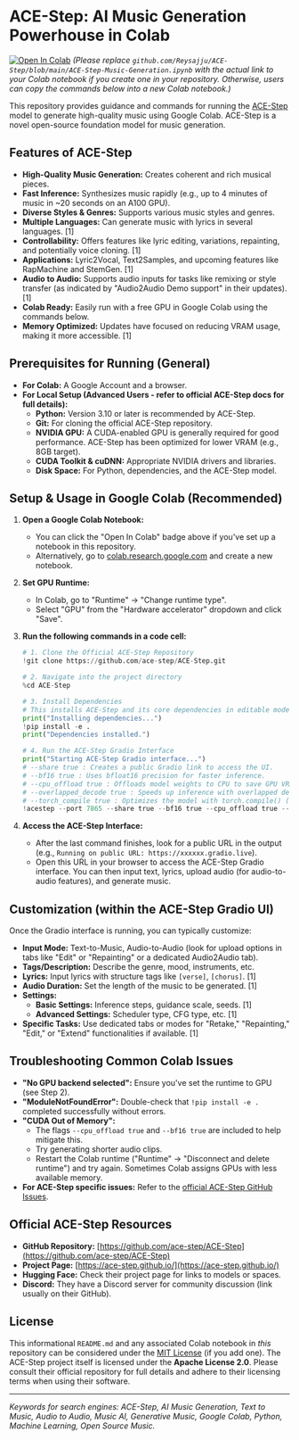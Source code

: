 # ACE-Step: AI Music Generation Powerhouse in Colab

[![Open In Colab](https://colab.research.google.com/assets/colab-badge.svg)](https://colab.research.google.com/drive/1ka765IfuRXPDjFkHkMIz90cdd6wQGWLJ#scrollTo=QLZb3UQuV59v)
*(Please replace `github.com/Reysajju/ACE-Step/blob/main/ACE-Step-Music-Generation.ipynb` with the actual link to your Colab notebook if you create one in your repository. Otherwise, users can copy the commands below into a new Colab notebook.)*

This repository provides guidance and commands for running the [ACE-Step](https://github.com/ace-step/ACE-Step) model to generate high-quality music using Google Colab. ACE-Step is a novel open-source foundation model for music generation.

## Features of ACE-Step

*   **High-Quality Music Generation:** Creates coherent and rich musical pieces.
*   **Fast Inference:** Synthesizes music rapidly (e.g., up to 4 minutes of music in ~20 seconds on an A100 GPU).
*   **Diverse Styles & Genres:** Supports various music styles and genres.
*   **Multiple Languages:** Can generate music with lyrics in several languages. [1]
*   **Controllability:** Offers features like lyric editing, variations, repainting, and potentially voice cloning. [1]
*   **Applications:** Lyric2Vocal, Text2Samples, and upcoming features like RapMachine and StemGen. [1]
*   **Audio to Audio:** Supports audio inputs for tasks like remixing or style transfer (as indicated by "Audio2Audio Demo support" in their updates). [1]
*   **Colab Ready:** Easily run with a free GPU in Google Colab using the commands below.
*   **Memory Optimized:** Updates have focused on reducing VRAM usage, making it more accessible. [1]

## Prerequisites for Running (General)

*   **For Colab:** A Google Account and a browser.
*   **For Local Setup (Advanced Users - refer to official ACE-Step docs for full details):**
    *   **Python:** Version 3.10 or later is recommended by ACE-Step.
    *   **Git:** For cloning the official ACE-Step repository.
    *   **NVIDIA GPU:** A CUDA-enabled GPU is generally required for good performance. ACE-Step has been optimized for lower VRAM (e.g., 8GB target).
    *   **CUDA Toolkit & cuDNN:** Appropriate NVIDIA drivers and libraries.
    *   **Disk Space:** For Python, dependencies, and the ACE-Step model.

## Setup & Usage in Google Colab (Recommended)

1.  **Open a Google Colab Notebook:**
    *   You can click the "Open In Colab" badge above if you've set up a notebook in this repository.
    *   Alternatively, go to [colab.research.google.com](https://colab.research.google.com) and create a new notebook.

2.  **Set GPU Runtime:**
    *   In Colab, go to "Runtime" -> "Change runtime type".
    *   Select "GPU" from the "Hardware accelerator" dropdown and click "Save".

3.  **Run the following commands in a code cell:**

    ```python
    # 1. Clone the Official ACE-Step Repository
    !git clone https://github.com/ace-step/ACE-Step.git

    # 2. Navigate into the project directory
    %cd ACE-Step

    # 3. Install Dependencies
    # This installs ACE-Step and its core dependencies in editable mode.
    print("Installing dependencies...")
    !pip install -e .
    print("Dependencies installed.")

    # 4. Run the ACE-Step Gradio Interface
    print("Starting ACE-Step Gradio interface...")
    # --share true : Creates a public Gradio link to access the UI.
    # --bf16 true : Uses bfloat16 precision for faster inference.
    # --cpu_offload true : Offloads model weights to CPU to save GPU VRAM.
    # --overlapped_decode true : Speeds up inference with overlapped decoding.
    # --torch_compile true : Optimizes the model with torch.compile() (works on Linux/Colab).
    !acestep --port 7865 --share true --bf16 true --cpu_offload true --overlapped_decode true --torch_compile true
    ```

4.  **Access the ACE-Step Interface:**
    *   After the last command finishes, look for a public URL in the output (e.g., `Running on public URL: https://xxxxxx.gradio.live`).
    *   Open this URL in your browser to access the ACE-Step Gradio interface. You can then input text, lyrics, upload audio (for audio-to-audio features), and generate music.

## Customization (within the ACE-Step Gradio UI)

Once the Gradio interface is running, you can typically customize:

*   **Input Mode:** Text-to-Music, Audio-to-Audio (look for upload options in tabs like "Edit" or "Repainting" or a dedicated Audio2Audio tab).
*   **Tags/Description:** Describe the genre, mood, instruments, etc.
*   **Lyrics:** Input lyrics with structure tags like `[verse]`, `[chorus]`. [1]
*   **Audio Duration:** Set the length of the music to be generated. [1]
*   **Settings:**
    *   **Basic Settings:** Inference steps, guidance scale, seeds. [1]
    *   **Advanced Settings:** Scheduler type, CFG type, etc. [1]
*   **Specific Tasks:** Use dedicated tabs or modes for "Retake," "Repainting," "Edit," or "Extend" functionalities if available. [1]

## Troubleshooting Common Colab Issues

*   **"No GPU backend selected":** Ensure you've set the runtime to GPU (see Step 2).
*   **"ModuleNotFoundError":** Double-check that `!pip install -e .` completed successfully without errors.
*   **"CUDA Out of Memory":**
    *   The flags `--cpu_offload true` and `--bf16 true` are included to help mitigate this.
    *   Try generating shorter audio clips.
    *   Restart the Colab runtime ("Runtime" -> "Disconnect and delete runtime") and try again. Sometimes Colab assigns GPUs with less available memory.
*   **For ACE-Step specific issues:** Refer to the [official ACE-Step GitHub Issues](https://github.com/ace-step/ACE-Step/issues).

## Official ACE-Step Resources

*   **GitHub Repository:** [https://github.com/ace-step/ACE-Step](https://github.com/ace-step/ACE-Step)
*   **Project Page:** [https://ace-step.github.io/](https://ace-step.github.io/)
*   **Hugging Face:** Check their project page for links to models or spaces.
*   **Discord:** They have a Discord server for community discussion (link usually on their GitHub).

## License

This informational `README.md` and any associated Colab notebook in *this* repository can be considered under the [MIT License](LICENSE) (if you add one).
The ACE-Step project itself is licensed under the **Apache License 2.0**. Please consult their official repository for full details and adhere to their licensing terms when using their software.

---

*Keywords for search engines: ACE-Step, AI Music Generation, Text to Music, Audio to Audio, Music AI, Generative Music, Google Colab, Python, Machine Learning, Open Source Music.*
